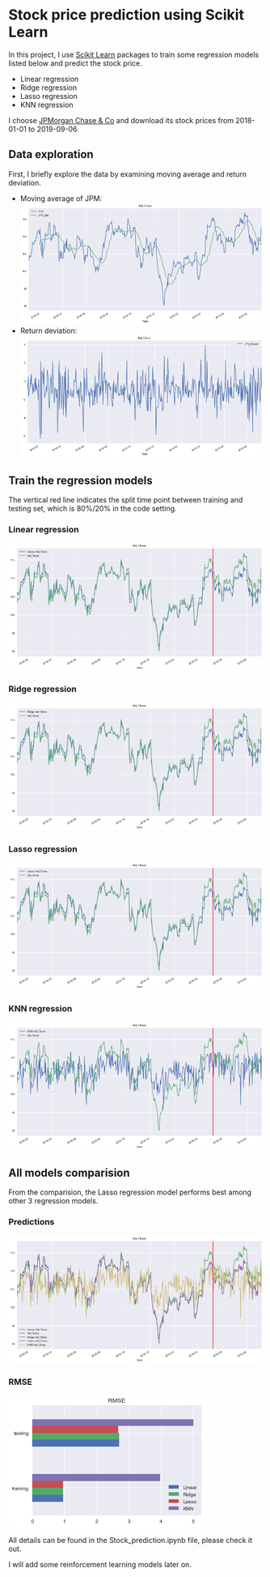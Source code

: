 # Stock price prediction using Scikit Learn

In this project, I use [Scikit Learn](https://scikit-learn.org/stable/) packages to train some regression models listed below and predict the stock price.

* Linear regression
* Ridge regression
* Lasso regression
* KNN regression

I choose [JPMorgan Chase & Co](https://finance.yahoo.com/quote/JPM/history?p=JPM&.tsrc=fin-srch) and download its stock prices from 2018-01-01 to 2019-09-06.

## Data exploration

First, I briefly explore the data by examining moving average and return deviation.

* Moving average of JPM:
![MA](./img/data_explore_MA.png)
* Return deviation:
![Return](./img/data_explore_return.png)

## Train the regression models

The vertical red line indicates the split time point between training and testing set, which is 80%/20% in the code setting.

### Linear regression
![Linear](./img/Linear.png)

### Ridge regression
![Ridge](./img/Ridge.png)

### Lasso regression
![Lasso](./img/Lasso.png)

### KNN regression
![KNN](./img/KNN.png)


## All models comparision

From the comparision, the Lasso regression model performs best among other 3 regression models.

### Predictions
![all](./img/all_models.png)

### RMSE
![RMSE](./img/all_RMSE.png)

All details can be found in the Stock_prediction.ipynb file, please check it out.

I will add some reinforcement learning models later on.
